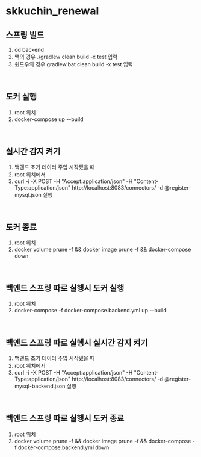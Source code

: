 # skkuchin_renewal

## 스프링 빌드
1. cd backend
2. 맥의 경우 ./gradlew clean build -x test 입력
3. 윈도우의 경우 gradlew.bat clean build -x test 입력

<br>

## 도커 실행
1. root 위치
2. docker-compose up --build

<br>

## 실시간 감지 켜기
1. 백엔드 초기 데이터 주입 시작됐을 때
2. root 위치에서
3. curl -i -X POST -H "Accept:application/json" -H  "Content-Type:application/json" http://localhost:8083/connectors/ -d @register-mysql.json 실행

<br>

## 도커 종료
1. root 위치
2. docker volume prune -f && docker image prune -f && docker-compose down

<br>

## 백엔드 스프링 따로 실행시 도커 실행
1. root 위치
2. docker-compose -f docker-compose.backend.yml up --build

<br>

## 백엔드 스프링 따로 실행시 실시간 감지 켜기
1. 백엔드 초기 데이터 주입 시작됐을 때
2. root 위치에서
3. curl -i -X POST -H "Accept:application/json" -H  "Content-Type:application/json" http://localhost:8083/connectors/ -d @register-mysql-backend.json 실행

<br>

## 백엔드 스프링 따로 실행시 도커 종료
1. root 위치
2. docker volume prune -f && docker image prune -f && docker-compose -f docker-compose.backend.yml down
